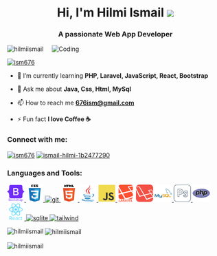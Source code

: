 <h1 align="center">
  Hi, I'm Hilmi Ismail
  <img src="https://media.giphy.com/media/hvRJCLFzcasrR4ia7z/giphy.gif" width="28">
</h1>
<h3 align="center">A passionate Web App Developer</h3>
<img align="right" alt="Coding" width="400" src="https://i.pinimg.com/originals/e8/f4/53/e8f453469a3ec97ecd354df465d73913.gif">

<p align="left"> <img src="https://komarev.com/ghpvc/?username=hilmiismail&label=Profile%20views&color=0e75b6&style=flat" alt="hilmiismail" /> </p>

<p align="left"> <a href="https://twitter.com/ism676" target="blank"><img src="https://img.shields.io/twitter/follow/ism676?logo=twitter&style=for-the-badge" alt="ism676" /></a> </p>

- 🌱 I’m currently learning **PHP, Laravel, JavaScript, React, Bootstrap**

- 💬 Ask me about **Java, Css, Html, MySql**

- 📫 How to reach me **676ism@gmail.com**

- ⚡ Fun fact **I love Coffee ☕**

<h3 align="left">Connect with me:</h3>
<p align="left">
<a href="https://twitter.com/ism676" target="blank"><img align="center" src="https://raw.githubusercontent.com/rahuldkjain/github-profile-readme-generator/master/src/images/icons/Social/twitter.svg" alt="ism676" height="30" width="40" /></a>
<a href="https://linkedin.com/in/ismail-hilmi-1b2477290" target="blank"><img align="center" src="https://raw.githubusercontent.com/rahuldkjain/github-profile-readme-generator/master/src/images/icons/Social/linked-in-alt.svg" alt="ismail-hilmi-1b2477290" height="30" width="40" /></a>
</p>

<h3 align="left">Languages and Tools:</h3>
<p align="left"> <a href="https://getbootstrap.com" target="_blank" rel="noreferrer"> <img src="https://raw.githubusercontent.com/devicons/devicon/master/icons/bootstrap/bootstrap-plain-wordmark.svg" alt="bootstrap" width="40" height="40"/> </a> <a href="https://www.w3schools.com/css/" target="_blank" rel="noreferrer"> <img src="https://raw.githubusercontent.com/devicons/devicon/master/icons/css3/css3-original-wordmark.svg" alt="css3" width="40" height="40"/> </a> <a href="https://git-scm.com/" target="_blank" rel="noreferrer"> <img src="https://www.vectorlogo.zone/logos/git-scm/git-scm-icon.svg" alt="git" width="40" height="40"/> </a> <a href="https://www.w3.org/html/" target="_blank" rel="noreferrer"> <img src="https://raw.githubusercontent.com/devicons/devicon/master/icons/html5/html5-original-wordmark.svg" alt="html5" width="40" height="40"/> </a> <a href="https://www.java.com" target="_blank" rel="noreferrer"> <img src="https://raw.githubusercontent.com/devicons/devicon/master/icons/java/java-original.svg" alt="java" width="40" height="40"/> </a> <a href="https://developer.mozilla.org/en-US/docs/Web/JavaScript" target="_blank" rel="noreferrer"> <img src="https://raw.githubusercontent.com/devicons/devicon/master/icons/javascript/javascript-original.svg" alt="javascript" width="40" height="40"/> </a> <img src="https://raw.githubusercontent.com/devicons/devicon/master/icons/laravel/laravel-plain-wordmark.svg" alt="laravel" width="40" height="40"/> <svg width="40px" height="40px" viewBox="0 0 256 256" xmlns="http://www.w3.org/2000/svg" preserveAspectRatio="xMinYMin meet" fill="#000000"><g id="SVGRepo_bgCarrier" stroke-width="0"></g><g id="SVGRepo_tracerCarrier" stroke-linecap="round" stroke-linejoin="round"></g><g id="SVGRepo_iconCarrier"> <g fill="#F35045"> <path d="M160.445 208c2 2.889 3.222 2.667 4.777 2 1.555-.667 81.556-27.667 84-28.555 2.444-.889 1.667-1.667.89-2.89-.778-1.222-27.445-37.444-28.779-39.555-1.333-2.111-2-1.667-4.111-1l-84.805 22.067S158.445 205.11 160.445 208zM256 171.115v-42.398c-9.541 2.542-21.609 5.756-26.373 7.023 7.187 9.616 18.423 24.665 26.373 35.375zM229.545 83.521c-1.307.297-30.247 5.527-32.03 5.764-1.782.238-1.188 1.248-.475 2.258l25.467 34.943s31.139-7.725 33.041-8.141c.154-.034.305-.07.452-.107v-4.627c-5.66-7.177-21.08-26.718-22.413-28.544-1.604-2.199-2.734-1.842-4.042-1.546z"></path> <path d="M47.456 28.634c6.267-.285 6.839 1.141 9.592 5.224l69.17 115.642 86.974-20.835c-4.819-6.831-26.695-37.846-28.81-40.806-2.376-3.328.06-4.873 3.923-5.526 3.862-.654 37.14-6.24 39.992-6.656 2.853-.416 5.112-1.426 9.746 4.16 2.372 2.858 10.412 12.87 17.957 22.255V48c0-13.222-4.695-24.528-14.083-33.917C232.528 4.695 221.222 0 208 0H48C34.778 0 23.472 4.695 14.083 14.083 8.698 19.47 4.865 25.487 2.57 32.134c15.678-1.288 40.501-3.3 44.887-3.5z"></path> <path d="M168.289 223.564c-7.334 2.222-10.623 3.325-15.4-3.342-3.578-4.993-22.927-39.843-32.414-57.023-17.955 4.702-50.814 13.278-60.29 15.555-9.248 2.222-13.198-3.323-14.717-6.74C44.403 169.616 17.289 111.158 0 73.65V208c0 13.223 4.695 24.527 14.083 33.917C23.472 251.305 34.778 256 48 256h160c13.222 0 24.528-4.695 33.917-14.083C251.305 232.527 256 221.223 256 208v-15.781c-19.64 7.184-82.77 29.848-87.711 31.345z"></path> <path d="M60.412 165.288c2.6-.595 51.313-12.253 52.353-12.476 1.04-.223 1.708-.817.594-2.747-1.114-1.93-64.934-112.09-64.934-112.09-.589-1.011-.421-1.348-2.022-1.264-1.427.076-37.538 3.298-45.898 3.996a51.038 51.038 0 0 0-.461 5.331c8.487 17.375 57.199 117.837 57.472 118.655.297.892.297 1.189 2.896.595z"></path> </g> </g></svg> </a> <a href="https://www.mysql.com/" target="_blank" rel="noreferrer"> <img src="https://raw.githubusercontent.com/devicons/devicon/master/icons/mysql/mysql-original-wordmark.svg" alt="mysql" width="40" height="40"/> </a> <a href="https://www.photoshop.com/en" target="_blank" rel="noreferrer"> <img src="https://raw.githubusercontent.com/devicons/devicon/master/icons/photoshop/photoshop-line.svg" alt="photoshop" width="40" height="40"/> </a> <a href="https://www.php.net" target="_blank" rel="noreferrer"> <img src="https://raw.githubusercontent.com/devicons/devicon/master/icons/php/php-original.svg" alt="php" width="40" height="40"/> </a> <a href="https://reactjs.org/" target="_blank" rel="noreferrer"> <img src="https://raw.githubusercontent.com/devicons/devicon/master/icons/react/react-original-wordmark.svg" alt="react" width="40" height="40"/> </a> <a href="https://www.sqlite.org/" target="_blank" rel="noreferrer"> <img src="https://www.vectorlogo.zone/logos/sqlite/sqlite-icon.svg" alt="sqlite" width="40" height="40"/> </a> <a href="https://tailwindcss.com/" target="_blank" rel="noreferrer"> <img src="https://www.vectorlogo.zone/logos/tailwindcss/tailwindcss-icon.svg" alt="tailwind" width="40" height="40"/> </a> </p>

<p><img align="left" src="https://github-readme-stats.vercel.app/api/top-langs?username=hilmiismail&show_icons=true&locale=en&layout=compact" alt="hilmiismail" /></p>

<p>&nbsp;<img align="center" src="https://github-readme-stats.vercel.app/api?username=hilmiismail&show_icons=true&locale=en" alt="hilmiismail" /></p>

<p><img align="center" src="https://github-readme-streak-stats.herokuapp.com/?user=hilmiismail&" alt="hilmiismail" /></p>

